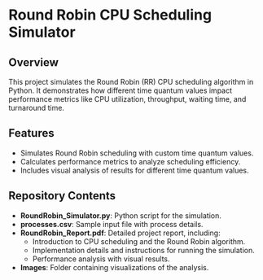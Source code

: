 # Round Robin CPU Scheduling Simulator

## Overview
This project simulates the Round Robin (RR) CPU scheduling algorithm in Python. It demonstrates how different time quantum values impact performance metrics like CPU utilization, throughput, waiting time, and turnaround time.

## Features
- Simulates Round Robin scheduling with custom time quantum values.
- Calculates performance metrics to analyze scheduling efficiency.
- Includes visual analysis of results for different time quantum values.

## Repository Contents
- **RoundRobin_Simulator.py**: Python script for the simulation.
- **processes.csv**: Sample input file with process details.
- **RoundRobin_Report.pdf**: Detailed project report, including:
  - Introduction to CPU scheduling and the Round Robin algorithm.
  - Implementation details and instructions for running the simulation.
  - Performance analysis with visual results.
- **Images**: Folder containing visualizations of the analysis.


